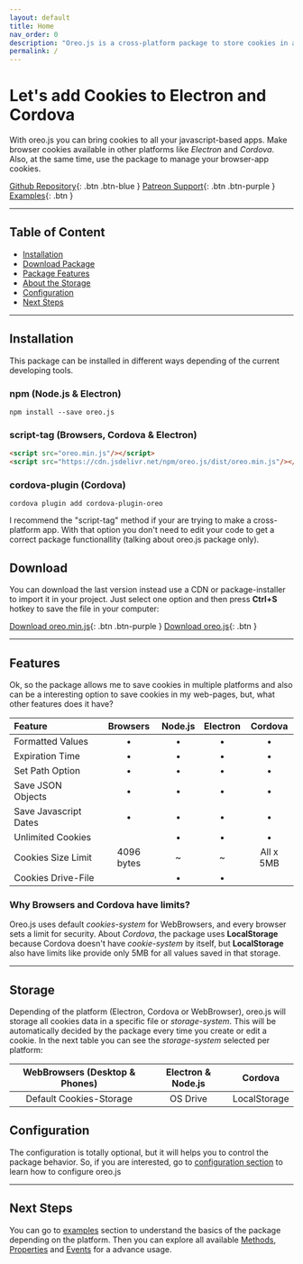 ```yaml
---
layout: default
title: Home
nav_order: 0
description: "Oreo.js is a cross-platform package to store cookies in apps under Electron, Cordova or Browsers."
permalink: /
---
```


# Let's add Cookies to Electron and Cordova
With oreo.js you can bring cookies to all your javascript-based apps. Make browser cookies available in other platforms like *Electron* and *Cordova*. Also, at the same time, use the package to manage your browser-app cookies.

[Github Repository](http://github.com/PudreteDiablo/oreo.js){: .btn .btn-blue }
[Patreon Support](http://patreon.com/PudreteDiablo){: .btn .btn-purple }
[Examples](http://patreon.com/PudreteDiablo){: .btn }

------

## Table of Content
- [Installation](#installation)
- [Download Package](#download)
- [Package Features](#features)
- [About the Storage](#storage)
- [Configuration](#configuration)
- [Next Steps](#next-steps)

------

## Installation
This package can be installed in different ways depending of the current developing tools.

### npm (Node.js & Electron)
`npm install --save oreo.js`

### script-tag (Browsers, Cordova & Electron)
```html
<script src="oreo.min.js"/></script>
<script src="https://cdn.jsdelivr.net/npm/oreo.js/dist/oreo.min.js"/></script>
```

### cordova-plugin (Cordova)
`cordova plugin add cordova-plugin-oreo`

I recommend the "script-tag" method if your are trying to make a cross-platform app. With that option you don't need to edit your code to get a correct package functionallity (talking about oreo.js package only).

## Download
You can download the last version instead use a CDN or package-installer to import it in your project. Just select one option and then press **Ctrl+S** hotkey to save the file in your computer:

[Download oreo.min.js](https://cdn.jsdelivr.net/npm/oreo.js/dist/oreo.min.js){: .btn .btn-purple }
[Download oreo.js](https://cdn.jsdelivr.net/npm/oreo.js/dist/oreo.js){: .btn }

------

## Features
Ok, so the package allows me to save cookies in multiple platforms and also can be a interesting option to save cookies in my web-pages, but, what other features does it have?

| Feature               | Browsers   | Node.js | Electron | Cordova   |
| :-------------------- | :--------: | :-----: | :------: | :-------: |
| Formatted Values      | •          | •       | •        | •         |
| Expiration Time       | •          | •       | •        | •         |
| Set Path Option       | •          | •       | •        | •         |
| Save JSON Objects     | •          | •       | •        | •         |
| Save Javascript Dates | •          | •       | •        | •         |
| Unlimited Cookies     |            | •       | •        | •         |
| Cookies Size Limit    | 4096 bytes | ~       | ~        | All x 5MB |
| Cookies Drive-File    |            | •       | •        |           |

### Why Browsers and Cordova have limits?
Oreo.js uses default *cookies-system* for WebBrowsers, and every browser sets a limit for security. About *Cordova*, the package uses **LocalStorage** because Cordova doesn't have *cookie-system* by itself, but **LocalStorage** also have limits like provide only 5MB for all values saved in that storage. 

------

## Storage
Depending of the platform (Electron, Cordova or WebBrowser), oreo.js will storage all cookies data in a specific file or *storage-system*. This will be automatically decided by the package every time you create or edit a cookie. In the next table you can see the *storage-system* selected per platform:

| WebBrowsers (Desktop & Phones)  | Electron & Node.js | Cordova      |
| :-----------------------------: | :----------------: | :----------: |
| Default Cookies-Storage         | OS Drive           | LocalStorage |

## Configuration
The configuration is totally optional, but it will helps you to control the package behavior. So, if you are interested, go to [configuration section](/configuration.html) to learn how to configure oreo.js

------

## Next Steps
You can go to [examples](/examples) section to understand the basics of the package depending on the platform. Then you can explore all available [Methods](/methods), [Properties](/properties) and [Events](/events) for a advance usage.